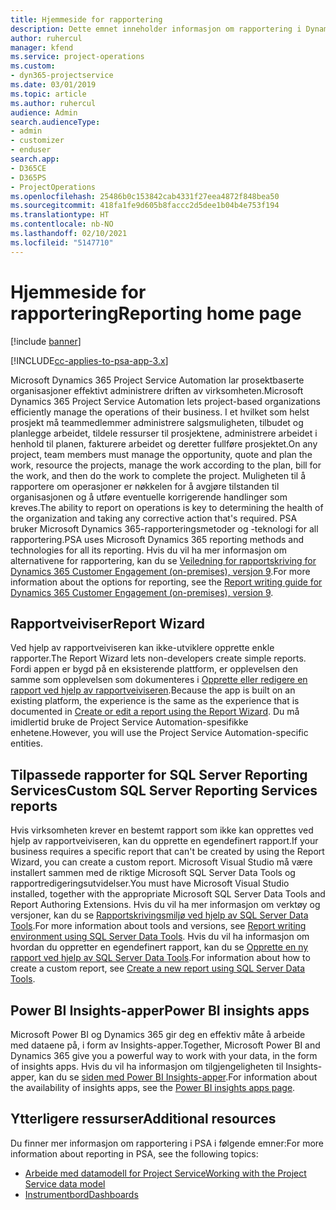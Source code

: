 ```yaml
---
title: Hjemmeside for rapportering
description: Dette emnet inneholder informasjon om rapportering i Dynamics 365 Project Service Automation.
author: ruhercul
manager: kfend
ms.service: project-operations
ms.custom:
- dyn365-projectservice
ms.date: 03/01/2019
ms.topic: article
ms.author: ruhercul
audience: Admin
search.audienceType:
- admin
- customizer
- enduser
search.app:
- D365CE
- D365PS
- ProjectOperations
ms.openlocfilehash: 25486b0c153842cab4331f27eea4872f848bea50
ms.sourcegitcommit: 418fa1fe9d605b8faccc2d5dee1b04b4e753f194
ms.translationtype: HT
ms.contentlocale: nb-NO
ms.lasthandoff: 02/10/2021
ms.locfileid: "5147710"
---
```

# <a name="reporting-home-page"></a><span data-ttu-id="2133d-103">Hjemmeside for rapportering</span><span class="sxs-lookup"><span data-stu-id="2133d-103">Reporting home page</span></span>

[!include [banner](../includes/psa-now-project-operations.md)]

[!INCLUDE[cc-applies-to-psa-app-3.x](../includes/cc-applies-to-psa-app-3x.md)]

<span data-ttu-id="2133d-104">Microsoft Dynamics 365 Project Service Automation lar prosektbaserte organisasjoner effektivt administrere driften av virksomheten.</span><span class="sxs-lookup"><span data-stu-id="2133d-104">Microsoft Dynamics 365 Project Service Automation lets project-based organizations efficiently manage the operations of their business.</span></span> <span data-ttu-id="2133d-105">I et hvilket som helst prosjekt må teammedlemmer administrere salgsmuligheten, tilbudet og planlegge arbeidet, tildele ressurser til prosjektene, administrere arbeidet i henhold til planen, fakturere arbeidet og deretter fullføre prosjektet.</span><span class="sxs-lookup"><span data-stu-id="2133d-105">On any project, team members must manage the opportunity, quote and plan the work, resource the projects, manage the work according to the plan, bill for the work, and then do the work to complete the project.</span></span> <span data-ttu-id="2133d-106">Muligheten til å rapportere om operasjoner er nøkkelen for å avgjøre tilstanden til organisasjonen og å utføre eventuelle korrigerende handlinger som kreves.</span><span class="sxs-lookup"><span data-stu-id="2133d-106">The ability to report on operations is key to determining the health of the organization and taking any corrective action that's required.</span></span> <span data-ttu-id="2133d-107">PSA bruker Microsoft Dynamics 365-rapporteringsmetoder og -teknologi for all rapportering.</span><span class="sxs-lookup"><span data-stu-id="2133d-107">PSA uses Microsoft Dynamics 365 reporting methods and technologies for all its reporting.</span></span> <span data-ttu-id="2133d-108">Hvis du vil ha mer informasjon om alternativene for rapportering, kan du se [Veiledning for rapportskriving for Dynamics 365 Customer Engagement (on-premises), versjon 9](https://docs.microsoft.com/dynamics365/customerengagement/on-premises/analytics/reporting-analytics-with-dynamics-365).</span><span class="sxs-lookup"><span data-stu-id="2133d-108">For more information about the options for reporting, see the [Report writing guide for Dynamics 365 Customer Engagement (on-premises), version 9](https://docs.microsoft.com/dynamics365/customerengagement/on-premises/analytics/reporting-analytics-with-dynamics-365).</span></span>

## <a name="report-wizard"></a><span data-ttu-id="2133d-109">Rapportveiviser</span><span class="sxs-lookup"><span data-stu-id="2133d-109">Report Wizard</span></span>

<span data-ttu-id="2133d-110">Ved hjelp av rapportveiviseren kan ikke-utviklere opprette enkle rapporter.</span><span class="sxs-lookup"><span data-stu-id="2133d-110">The Report Wizard lets non-developers create simple reports.</span></span> <span data-ttu-id="2133d-111">Fordi appen er bygd på en eksisterende plattform, er opplevelsen den samme som opplevelsen som dokumenteres i [Opprette eller redigere en rapport ved hjelp av rapportveiviseren](https://docs.microsoft.com/dynamics365/customerengagement/on-premises/basics/create-edit-copy-report-wizard).</span><span class="sxs-lookup"><span data-stu-id="2133d-111">Because the app is built on an existing platform, the experience is the same as the experience that is documented in [Create or edit a report using the Report Wizard](https://docs.microsoft.com/dynamics365/customerengagement/on-premises/basics/create-edit-copy-report-wizard).</span></span> <span data-ttu-id="2133d-112">Du må imidlertid bruke de Project Service Automation-spesifikke enhetene.</span><span class="sxs-lookup"><span data-stu-id="2133d-112">However, you will use the Project Service Automation-specific entities.</span></span>

## <a name="custom-sql-server-reporting-services-reports"></a><span data-ttu-id="2133d-113">Tilpassede rapporter for SQL Server Reporting Services</span><span class="sxs-lookup"><span data-stu-id="2133d-113">Custom SQL Server Reporting Services reports</span></span>

<span data-ttu-id="2133d-114">Hvis virksomheten krever en bestemt rapport som ikke kan opprettes ved hjelp av rapportveiviseren, kan du opprette en egendefinert rapport.</span><span class="sxs-lookup"><span data-stu-id="2133d-114">If your business requires a specific report that can't be created by using the Report Wizard, you can create a custom report.</span></span> <span data-ttu-id="2133d-115">Microsoft Visual Studio må være installert sammen med de riktige Microsoft SQL Server Data Tools og rapportredigeringsutvidelser.</span><span class="sxs-lookup"><span data-stu-id="2133d-115">You must have Microsoft Visual Studio installed, together with the appropriate Microsoft SQL Server Data Tools and Report Authoring Extensions.</span></span> <span data-ttu-id="2133d-116">Hvis du vil ha mer informasjon om verktøy og versjoner, kan du se [Rapportskrivingsmiljø ved hjelp av SQL Server Data Tools](https://docs.microsoft.com/dynamics365/customerengagement/on-premises/analytics/report-writing-environment-using-sql-server-data-tools).</span><span class="sxs-lookup"><span data-stu-id="2133d-116">For more information about tools and versions, see [Report writing environment using SQL Server Data Tools](https://docs.microsoft.com/dynamics365/customerengagement/on-premises/analytics/report-writing-environment-using-sql-server-data-tools).</span></span> <span data-ttu-id="2133d-117">Hvis du vil ha informasjon om hvordan du oppretter en egendefinert rapport, kan du se [Opprette en ny rapport ved hjelp av SQL Server Data Tools](https://docs.microsoft.com/dynamics365/customerengagement/on-premises/analytics/create-a-new-report-using-sql-server-data-tools).</span><span class="sxs-lookup"><span data-stu-id="2133d-117">For information about how to create a custom report, see [Create a new report using SQL Server Data Tools](https://docs.microsoft.com/dynamics365/customerengagement/on-premises/analytics/create-a-new-report-using-sql-server-data-tools).</span></span>

## <a name="power-bi-insights-apps"></a><span data-ttu-id="2133d-118">Power BI Insights-apper</span><span class="sxs-lookup"><span data-stu-id="2133d-118">Power BI insights apps</span></span>

<span data-ttu-id="2133d-119">Microsoft Power BI og Dynamics 365 gir deg en effektiv måte å arbeide med dataene på, i form av Insights-apper.</span><span class="sxs-lookup"><span data-stu-id="2133d-119">Together, Microsoft Power BI and Dynamics 365 give you a powerful way to work with your data, in the form of insights apps.</span></span> <span data-ttu-id="2133d-120">Hvis du vil ha informasjon om tilgjengeligheten til Insights-apper, kan du se [siden med Power BI Insights-apper](https://powerbi.microsoft.com/power-bi-insights-apps/).</span><span class="sxs-lookup"><span data-stu-id="2133d-120">For information about the availability of insights apps, see the [Power BI insights apps page](https://powerbi.microsoft.com/power-bi-insights-apps/).</span></span>


## <a name="additional-resources"></a><span data-ttu-id="2133d-121">Ytterligere ressurser</span><span class="sxs-lookup"><span data-stu-id="2133d-121">Additional resources</span></span>
<span data-ttu-id="2133d-122">Du finner mer informasjon om rapportering i PSA i følgende emner:</span><span class="sxs-lookup"><span data-stu-id="2133d-122">For more information about reporting in PSA, see the following topics:</span></span>

- [<span data-ttu-id="2133d-123">Arbeide med datamodell for Project Service</span><span class="sxs-lookup"><span data-stu-id="2133d-123">Working with the Project Service data model</span></span>](reports-working-project-service-data-model.md)
- [<span data-ttu-id="2133d-124">Instrumentbord</span><span class="sxs-lookup"><span data-stu-id="2133d-124">Dashboards</span></span>](reports-dashboards.md)

